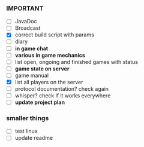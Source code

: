 ### IMPORTANT
- [ ]  JavaDoc
- [ ] Broadcast
- [x] correct build script with params
- [ ] diary
- [ ] **in game chat**
- [ ] **various in game mechanics**
- [ ] list open, ongoing and finished games with status
- [ ] **game state on server**
- [ ] game manual
- [x] list all players on the server
- [ ] protocol documentation? check again
- [ ] whisper? check if it works everywhere
- [ ] **update project plan**

### smaller things
- [ ] test linux
- [ ] update readme